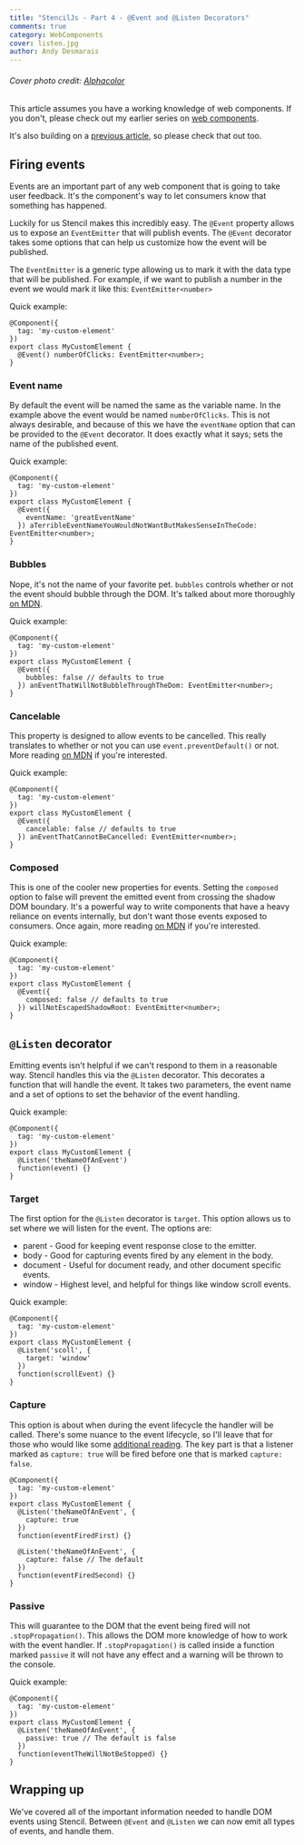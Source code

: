 ```yaml
---
title: "StencilJs - Part 4 - @Event and @Listen Decorators"
comments: true
category: WebComponents
cover: listen.jpg
author: Andy Desmarais
---
```


###### Cover photo credit: [Alphacolor](https://unsplash.com/@duck58cth)

This article assumes you have a working knowledge of web components. If you don't, please check out my earlier series on [web components](/web-components-part-1).

It's also building on a [previous article](/stencil-js-part-1), so please check that out too.

## Firing events

Events are an important part of any web component that is going to take user feedback.  It's the component's way to let consumers know that something has happened.

Luckily for us Stencil makes this incredibly easy. The `@Event` property allows us to expose an `EventEmitter` that will publish events. The `@Event` decorator takes some options that can help us customize how the event will be published.

The `EventEmitter` is a generic type allowing us to mark it with the data type that will be published. For example, if we want to publish a number in the event we would mark it like this: `EventEmitter<number>`

Quick example:

```tsx
@Component({
  tag: 'my-custom-element'
})
export class MyCustomElement {
  @Event() numberOfClicks: EventEmitter<number>;
}
```

### Event name

By default the event will be named the same as the variable name. In the example above the event would be named `numberOfClicks`. This is not always desirable, and because of this we have the `eventName` option that can be provided to the `@Event` decorator. It does exactly what it says; sets the name of the published event.

Quick example:

```tsx
@Component({
  tag: 'my-custom-element'
})
export class MyCustomElement {
  @Event({
    eventName: 'greatEventName'
  }) aTerribleEventNameYouWouldNotWantButMakesSenseInTheCode: EventEmitter<number>;
}
```

### Bubbles

Nope, it's not the name of your favorite pet. `bubbles` controls whether or not the event should bubble through the DOM. It's talked about more thoroughly [on MDN](https://developer.mozilla.org/en-US/docs/Web/API/Event/bubbles).

Quick example:

```tsx
@Component({
  tag: 'my-custom-element'
})
export class MyCustomElement {
  @Event({
    bubbles: false // defaults to true
  }) anEventThatWillNotBubbleThroughTheDom: EventEmitter<number>;
}
```

### Cancelable

This property is designed to allow events to be cancelled. This really translates to whether or not you can use `event.preventDefault()` or not. More reading [on MDN](https://developer.mozilla.org/en-US/docs/Web/API/Event/cancelable) if you're interested.

Quick example:

```tsx
@Component({
  tag: 'my-custom-element'
})
export class MyCustomElement {
  @Event({
    cancelable: false // defaults to true
  }) anEventThatCannotBeCancelled: EventEmitter<number>;
}
```

### Composed

This is one of the cooler new properties for events. Setting the `composed` option to false will prevent the emitted event from crossing the shadow DOM boundary. It's a powerful way to write components that have a heavy reliance on events internally, but don't want those events exposed to consumers. Once again, more reading [on MDN](https://developer.mozilla.org/en-US/docs/Web/API/Event/composed) if you're interested.

Quick example:

```tsx
@Component({
  tag: 'my-custom-element'
})
export class MyCustomElement {
  @Event({
    composed: false // defaults to true
  }) willNotEscapedShadowRoot: EventEmitter<number>;
}
```

## `@Listen` decorator

Emitting events isn't helpful if we can't respond to them in a reasonable way. Stencil handles this via the `@Listen` decorator. This decorates a function that will handle the event. It takes two parameters, the event name and a set of options to set the behavior of the event handling.

Quick example:

```tsx
@Component({
  tag: 'my-custom-element'
})
export class MyCustomElement {
  @Listen('theNameOfAnEvent')
  function(event) {}
}
```

### Target

The first option for the `@Listen` decorator is `target`.  This option allows us to set where we will listen for the event. The options are:

- parent - Good for keeping event response close to the emitter.
- body - Good for capturing events fired by any element in the body.
- document - Useful for document ready, and other document specific events.
- window - Highest level, and helpful for things like window scroll events.

Quick example:

```tsx
@Component({
  tag: 'my-custom-element'
})
export class MyCustomElement {
  @Listen('scoll', {
    target: 'window'
  })
  function(scrollEvent) {}
}
```

### Capture

This option is about when during the event lifecycle the handler will be called. There's some nuance to the event lifecycle, so I'll leave that for those who would like some [additional reading](https://www.quirksmode.org/js/events_order.html#link4). The key part is that a listener marked as `capture: true` will be fired before one that is marked `capture: false`.

```tsx
@Component({
  tag: 'my-custom-element'
})
export class MyCustomElement {
  @Listen('theNameOfAnEvent', {
    capture: true
  })
  function(eventFiredFirst) {}

  @Listen('theNameOfAnEvent', {
    capture: false // The default
  })
  function(eventFiredSecond) {}
}
```

### Passive

This will guarantee to the DOM that the event being fired will not `.stopPropagation()`. This allows the DOM more knowledge of how to work with the event handler. If `.stopPropagation()` is called inside a function marked `passive` it will not have any effect and a warning will be thrown to the console.

Quick example:

```tsx
@Component({
  tag: 'my-custom-element'
})
export class MyCustomElement {
  @Listen('theNameOfAnEvent', {
    passive: true // The default is false
  })
  function(eventTheWillNotBeStopped) {}
}
```

## Wrapping up

We've covered all of the important information needed to handle DOM events using Stencil. Between `@Event` and `@Listen` we can now emit all types of events, and handle them.
